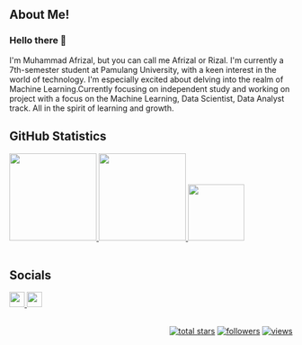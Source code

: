 ## About Me!
<!--
data diri
-->
### Hello there 👋
I'm Muhammad Afrizal, but you can call me Afrizal or Rizal. 
I'm currently a 7th-semester student at Pamulang University, with a keen interest in the world of technology. 
I'm especially excited about delving into the realm of Machine Learning.Currently focusing on independent study and working on project with a focus on the Machine Learning, Data Scientist, Data Analyst track. All in the spirit of learning and growth. <br>


## GitHub Statistics
<!--
menambahkan 3 icon statistik menggunakan heroku, vercel.
-->
<div class="github_statistics">
  <p align="left">
    <a href="https://github.com/muhammad-afrizal">
      <img src="https://github-readme-stats-eight-theta.vercel.app/api?username=muhammad-afrizal&show_icons=true&theme=algolia&include_all_commits=true&count_private=true" height="155em">
      <img src="https://github-readme-streak-stats.herokuapp.com/?user=muhammad-afrizal&theme=algolia&hide_border=false" height="155em">
      <img src="https://github-readme-stats.vercel.app/api/top-langs/?username=muhammad-afrizal&theme=algolia&include_all_commits=true&count_private=true&layout=compact" height="100em"><br><br>
    </a>
  </p>  
  
  
## Socials
<!--
menambahkan instagram, linkedin
-->
<div class="profiles_view">
  <a href="https://www.instagram.com/afrizzal_/" title="Visit My Instagram Profile">
    <img src="https://img.shields.io/badge/Instagram-%23E4405F.svg?logo=Instagram&logoColor=white" height="27em">
  </a>
  <a href="https://www.linkedin.com/in/muhammad-afrizal-3a6b51221/" title="Visit My LinkedIn Profile">
    <img src="https://img.shields.io/badge/LinkedIn-%230077B5.svg?logo=linkedin&logoColor=white" height="27em">
  </a>
</div>


<!--
penambahan badge view github followers, view github stars, github proviles views
-->
<div><br>
  <p align="right">
    <a href="https://github.com/muhammad-afrizal?tab=repositories&sort=stargazers">
    <img alt="total stars" title="Total stars on GitHub" src="https://custom-icon-badges.herokuapp.com/badge/dynamic/json?logo=star&host=formatted-dynamic-badges.herokuapp.com&formatter=metric&style=for-the-badge&color=55960c&labelColor=%23488207&label=stars&query=%24.stars&url=https%3A%2F%2Fapi.github-star-counter.workers.dev%2Fuser%2Fmuhammad-afrizal"/></a>
  <a href="https://github.com/muhammad-afrizal?tab=followers">
    <img alt="followers" title="Follow me on Github" src="https://custom-icon-badges.herokuapp.com/github/followers/muhammad-afrizal?color=236ad3&labelColor=1155ba&style=for-the-badge&logo=person-add&label=Follow&logoColor=white"/></a>
  <a href="https://github.com/muhammad-afrizal">
    <img alt="views" title="GitHub profile views" src="https://kounter.tk/badge/muhammad-afrizal?label=&color=333&style=for-the-badge&cntSuffix=%20Views"/></a>
</p>
</div>

<!--

**muhammad-afrizal/muhammad-afrizal** is a ✨ _special_ ✨ repository because its `README.md` (this file) appears on your GitHub profile.

Here are some ideas to get you started:

- 🔭 I’m currently working on ...
- 🌱 I’m currently learning ...
- 👯 I’m looking to collaborate on ...
- 🤔 I’m looking for help with ...
- 💬 Ask me about ...
- 📫 How to reach me: ...
- 😄 Pronouns: ...
- ⚡ Fun fact: ...
-->
